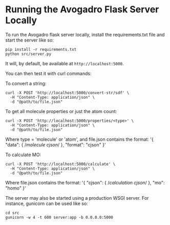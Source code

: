 Running the Avogadro Flask Server Locally
===========================================

To run the Avogadro flask server locally, install the
requirements.txt file and start the server like so:
```
pip install -r requirements.txt
python src/server.py
```

It will, by default, be available at `http://localhost:5000`.

You can then test it with curl commands:


To convert a string:
```
curl -X POST 'http://localhost:5000/convert-str/sdf' \
  -H "Content-Type: application/json" \
  -d "@path/to/file.json"
```

To get all molecule properties or just the atom count:
```
curl -X POST 'http://localhost:5000/properties/<type>' \
  -H "Content-Type: application/json" \
  -d "@path/to/file.json"
```
Where type = 'molecule' or 'atom', and file.json contains the format:
    '{
        "data": {
            /*molecule cjson*/
        },
        "format": "cjson"
    }'


To calculate MO:
```
curl -X POST 'http://localhost:5000/calculate' \
  -H "Content-Type: application/json" \
  -d "@path/to/file.json"
```
Where file.json contains the format:
    '{
        "cjson": {
            /*calculation cjson*/
        },
        "mo": "homo"
    }'

The server may also be started using a production WSGI server. For
instance, gunicorn can be used like so:
```
cd src
gunicorn -w 4 -t 600 server:app -b 0.0.0.0:5000
```